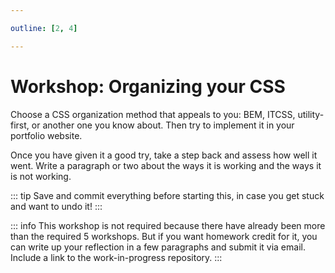 ```yaml
---

outline: [2, 4]

---
```


# Workshop: Organizing your CSS

Choose a CSS organization method that appeals to you: BEM, ITCSS,
utility-first, or another one you know about. Then try to implement
it in your portfolio website.

Once you have given it a good try, take a step back and assess how well it
went. Write a paragraph or two about the ways it is working and the ways it is
not working.

::: tip
Save and commit everything before starting this, in case you get stuck and want
to undo it!
:::

::: info
This workshop is not required because there have already been more
than the required 5 workshops. But if you want homework credit for it, you can
write up your reflection in a few paragraphs and submit it via email. Include
a link to the work-in-progress repository.
:::
